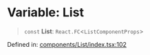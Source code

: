 # Variable: List

> `const` **List**: `React.FC`\<`ListComponentProps`\>

Defined in: [components/List/index.tsx:102](https://github.com/onyx-og/prismal-react/blob/c800194f7409ec5ee2985ddabc203568950fbd7d/packages/react/src/components/List/index.tsx#L102)
